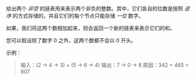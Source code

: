给出两个 *非空* 的链表用来表示两个非负的整数。其中，它们各自的位数是按照 *逆序* 的方式存储的，并且它们的每个节点只能存储 *一位* 数字。

如果，我们将这两个数相加起来，则会返回一个新的链表来表示它们的和。

您可以假设除了数字 0 之外，这两个数都不会以 0 开头。

示例：

> 输入：(2 -> 4 -> 3) + (5 -> 6 -> 4)
>输出：7 -> 0 -> 8
>原因：342 + 465 = 807

